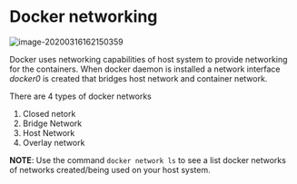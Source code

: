 # Docker networking

![image-20200316162150359](/home/shekar-android/Documents/0_My_Projects/docker-blitz/images/30_docker_network_model.png)

Docker uses networking capabilities of host system to provide networking for the containers. When docker daemon is installed a network interface *docker0* is created that bridges host network and container network. 

There are 4 types of docker networks

1. Closed netork
2. Bridge Network
3. Host Network
4. Overlay network



**NOTE**: Use the command `docker network ls` to see a list docker networks of networks created/being used on your host system. 

